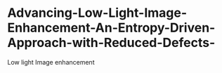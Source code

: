 # Advancing-Low-Light-Image-Enhancement-An-Entropy-Driven-Approach-with-Reduced-Defects-
Low light Image enhancement
